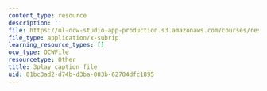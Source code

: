 ```yaml
---
content_type: resource
description: ''
file: https://ol-ocw-studio-app-production.s3.amazonaws.com/courses/res-ll-005-mathematics-of-big-data-and-machine-learning-january-iap-2020/01bc3ad2d74bd3ba003b62704dfc1895_iCAZLl6nq4c.srt
file_type: application/x-subrip
learning_resource_types: []
ocw_type: OCWFile
resourcetype: Other
title: 3play caption file
uid: 01bc3ad2-d74b-d3ba-003b-62704dfc1895
---
```

